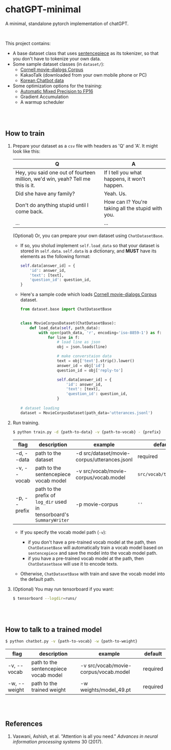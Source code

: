 # chatGPT-minimal

A minimal, standalone pytorch implementation of chatGPT.

<br/>

This project contains:

- A base dataset class that uses [sentencepiece](https://github.com/google/sentencepiece) as its tokenizer, so that you don't have to tokenize your own data.
- Some sample dataset classes (in `dataset/`):
  - [Cornell movie-dialogs Corpus](https://www.cs.cornell.edu/~cristian/Cornell_Movie-Dialogs_Corpus.html)
  - KakaoTalk (downloaded from your own mobile phone or PC)
  - [Korean Chatbot data](https://github.com/songys/Chatbot_data)
- Some optimization options for the training:
  - [Automatic Mixed Precision to FP16](https://pytorch.org/docs/stable/notes/amp_examples.html)
  - Gradient Accumulation
  - A warmup scheduler

<br/>

<br/>

## How to train

1. Prepare your dataset as a `csv` file with headers as 'Q' and 'A'. It might look like this:

   | Q                                                            | A                                                 |
   | ------------------------------------------------------------ | ------------------------------------------------- |
   | Hey, you said one out of fourteen million, we'd win, yeah? Tell me this is it. | If I tell you what happens, it won't happen.      |
   | Did she have any family?                                     | Yeah. Us.                                         |
   | Don't do anything stupid until I come back.                  | How can I? You're taking all the stupid with you. |
   | ...                                                          | ...                                               |

   (Optional) Or, you can prepare your own dataset using `ChatDatasetBase`.

   - If so, you sholud implement `self.load_data` so that your dataset is stored in `self.data`. `self.data` is a dictionary, and **MUST** have its elements as the following format:

     ```python
     self.data[answer_id] = {
         'id': answer_id,
         'text': [text],
         'question_id': question_id,
     }
     ```

   - Here's a sample code which loads [Cornell movie-dialogs Corpus](https://www.cs.cornell.edu/~cristian/Cornell_Movie-Dialogs_Corpus.html) dataset.

     ```python
     from dataset.base import ChatDatasetBase
      
     
     class MovieCorpusDataset(ChatDatasetBase):
         def load_data(self, path_data):
             with open(path_data, 'r', encoding='iso-8859-1') as f:
                 for line in f:
                     # load line as json
                     obj = json.loads(line)
     
                     # make converstaion data
                     text = obj['text'].strip().lower()
                     answer_id = obj['id']
                     question_id = obj['reply-to']
     
                     self.data[answer_id] = {
                         'id': answer_id,
                         'text': [text],
                         'question_id': question_id,
                     }
      
     # dataset loading
     dataset = MovieCorpusDataset(path_data='utterances.jsonl')
     ```

2. Run training. 

   ```bash
   $ python train.py -d {path-to-data} -v {path-to-vocab} - {prefix}
   ```

   | flag         | description                                                  | example                                      | default               |
   | ------------ | ------------------------------------------------------------ | -------------------------------------------- | --------------------- |
   | -d, --data   | path to the dataset                                          | -d src/dataset/movie-corpus/utterances.jsonl | required              |
   | -v, --vocab  | path to the sentencepiece vocab model                        | -v src/vocab/movie-corpus/vocab.model        | `src/vocab/tmp.model` |
   | -p, --prefix | path to the prefix of `log_dir` used in tensorboard's `SummaryWriter` | -p movie-corpus                              | `''`                  |

   - If you specify the vocab model path (`-v`):

     - if you don't have a pre-trained vocab model at the path, then `ChatDatasetBase` will automatically train a vocab model based on `sentencepiece` and save the model into the vocab model path.
     - if you have a pre-trained vocab model at the path, then `ChatDatasetbase` will use it to encode texts.

   - Otherwise, `ChatDatasetBase` with train and save the vocab model into the default path.

3. (Optional) You may run tensorboard if you want:

   ```bash
   $ tensorboard --logdir=runs/
   ```

   

<br/>

<br/>

## How to talk to a trained model

```bash
$ python chatbot.py -v {path-to-vocab} -w {path-to-weight}
```

| flag         | description                           | example                               | default  |
| ------------ | ------------------------------------- | ------------------------------------- | -------- |
| -v, --vocab  | path to the sentencepiece vocab model | -v src/vocab/movie-corpus/vocab.model | required |
| -w, --weight | path to the trained weight            | -w weights/model_49.pt                | required |

<br/>

<br/>

## References

1. Vaswani, Ashish, et al. "Attention is all you need." _Advances in neural information processing systems_ 30 (2017).
